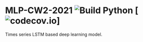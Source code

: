 # MLP-CW2-2021 ![Build Python](https://github.com/GrowlingM1ke/MLP-CW2-2021/workflows/Build%20Python/badge.svg) [![codecov.io](https://codecov.io/github/GrowlingM1ke/MLP-CW2-2021/coverage.svg?branch=main)]

Times series LSTM based deep learning model.
